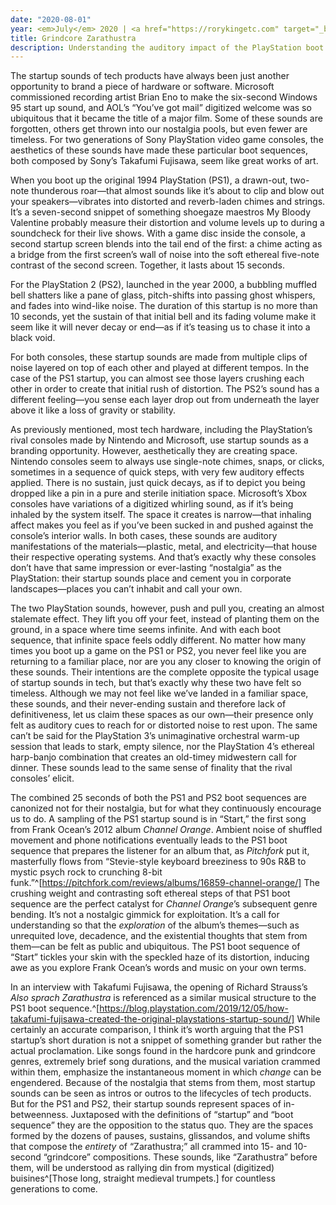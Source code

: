 ```yaml
---
date: "2020-08-01"
year: <em>July</em> 2020 | <a href="https://rorykingetc.com" target="_blank">Download PDF</a>
title: Grindcore Zarathustra
description: Understanding the auditory impact of the PlayStation boot sequence.
---
```


The startup sounds of tech products have always been just another opportunity to brand a piece of hardware or software. Microsoft commissioned recording artist Brian Eno to make the six-second Windows 95 start up sound, and AOL’s “You’ve got mail” digitized welcome was so ubiquitous that it became the title of a major film. Some of these sounds are forgotten, others get thrown into our nostalgia pools, but even fewer are timeless. For two generations of Sony PlayStation video game consoles, the aesthetics of these sounds have made these particular boot sequences, both composed by Sony’s Takafumi Fujisawa, seem like great works of art.

When you boot up the original 1994 PlayStation (PS1), a drawn-out, two-note thunderous roar—that almost sounds like it’s about to clip and blow out your speakers—vibrates into distorted and reverb-laden chimes and strings. It’s a seven-second snippet of something shoegaze maestros My Bloody Valentine probably measure their distortion and volume levels up to during a soundcheck for their live shows. With a game disc inside the console, a second startup screen blends into the tail end of the first: a chime acting as a bridge from the first screen’s wall of noise into the soft ethereal five-note contrast of the second screen. Together, it lasts about 15 seconds.

For the PlayStation 2 (PS2), launched in the year 2000, a bubbling muffled bell shatters like a pane of glass, pitch-shifts into passing ghost whispers, and fades into wind-like noise. The duration of this startup is no more than 10 seconds, yet the sustain of that initial bell and its fading volume make it seem like it will never decay or end—as if it’s teasing us to chase it into a black void. 

For both consoles, these startup sounds are made from multiple clips of noise layered on top of each other and played at different tempos. In the case of the PS1 startup, you can almost see those layers crushing each other in order to create that initial rush of distortion. The PS2’s sound has a different feeling—you sense each layer drop out from underneath the layer above it like a loss of gravity or stability.

As previously mentioned, most tech hardware, including the PlayStation’s rival consoles made by Nintendo and Microsoft, use startup sounds as a branding opportunity. However, aesthetically they are creating space. Nintendo consoles seem to always use single-note chimes, snaps, or clicks, sometimes in a sequence of quick steps, with very few auditory effects applied. There is no sustain, just quick decays, as if to depict you being dropped like a pin in a pure and sterile initiation space. Microsoft’s Xbox consoles have variations of a digitized whirling sound, as if it’s being inhaled by the system itself. The space it creates is narrow—that inhaling affect makes you feel as if you’ve been sucked in and pushed against the console’s interior walls. In both cases, these sounds are auditory manifestations of the materials—plastic, metal, and electricity—that house their respective operating systems. And that’s exactly why these consoles don’t have that same impression or ever-lasting “nostalgia” as the PlayStation: their startup sounds place and cement you in corporate landscapes—places you can’t inhabit and call your own.

The two PlayStation sounds, however, push and pull you, creating an almost stalemate effect. They lift you off your feet, instead of planting them on the ground, in a space where time seems infinite. And with each boot sequence, that infinite space feels oddly different. No matter how many times you boot up a game on the PS1 or PS2, you never feel like you are returning to a familiar place, nor are you any closer to knowing the origin of these sounds. Their intentions are the complete opposite the typical usage of startup sounds in tech, but that’s exactly why these two have felt so timeless. Although we may not feel like we’ve landed in a familiar space, these sounds, and their never-ending sustain and therefore lack of definitiveness, let us claim these spaces as our own—their presence only felt as auditory cues to reach for or distorted noise to rest upon. The same can’t be said for the PlayStation 3’s unimaginative orchestral warm-up session that leads to stark, empty silence, nor the PlayStation 4’s ethereal harp-banjo combination that creates an old-timey midwestern call for dinner. These sounds lead to the same sense of finality that the rival consoles’ elicit. 

The combined 25 seconds of both the PS1 and PS2 boot sequences are canonized not for their nostalgia, but for what they continuously encourage us to do. A sampling of the PS1 startup sound is in “Start,” the first song from Frank Ocean’s 2012 album *Channel Orange*. Ambient noise of shuffled movement and phone notifications eventually leads to the PS1 boot sequence that prepares the listener for an album that, as *Pitchfork* put it, masterfully flows from “Stevie-style keyboard breeziness to 90s R&B to mystic psych rock to crunching 8-bit funk.”^[https://pitchfork.com/reviews/albums/16859-channel-orange/] The crushing weight and contrasting soft ethereal steps of that PS1 boot sequence are the perfect catalyst for *Channel Orange*’s subsequent genre bending. It’s not a nostalgic gimmick for exploitation. It’s a call for understanding so that the *exploration* of the album’s themes—such as unrequited love, decadence, and the existential thoughts that stem from them—can be felt as public and ubiquitous. The PS1 boot sequence of “Start” tickles your skin with the speckled haze of its distortion, inducing awe as you explore Frank Ocean’s words and music on your own terms.

In an interview with Takafumi Fujisawa, the opening of Richard Strauss’s *Also sprach Zarathustra* is referenced as a similar musical structure to the PS1 boot sequence.^[https://blog.playstation.com/2019/12/05/how-takafumi-fujisawa-created-the-original-playstations-startup-sound/] While certainly an accurate comparison, I think it’s worth arguing that the PS1 startup’s short duration is not a snippet of something grander but rather the actual proclamation. Like songs found in the hardcore punk and grindcore genres, extremely brief song durations, and the musical variation crammed within them, emphasize the instantaneous moment in which *change* can be engendered. Because of the nostalgia that stems from them, most startup sounds can be seen as intros or outros to the lifecycles of tech products. But for the PS1 and PS2, their startup sounds represent spaces of in-betweenness. Juxtaposed with the definitions of “startup” and “boot sequence” they are the opposition to the status quo. They are the spaces formed by the dozens of pauses, sustains, glissandos, and volume shifts that compose the *entirety* of “Zarathustra;” all crammed into 15- and 10-second “grindcore” compositions. These sounds, like “Zarathustra” before them, will be understood as rallying din from mystical (digitized) buisines^[Those long, straight medieval trumpets.] for countless generations to come. 
